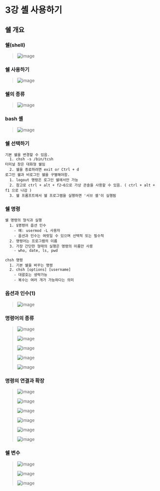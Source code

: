 # 3강 셸 사용하기

## 쉘 개요

### 쉘(shell)
> ![image](https://user-images.githubusercontent.com/17442343/132114731-0e4f0f9d-8b1f-407c-97f6-446639356bed.png)

### 쉘 사용하기
> ![image](https://user-images.githubusercontent.com/17442343/132114888-8115abb9-c938-4940-a07d-09a995ca1b39.png)

### 쉘의 종류
> ![image](https://user-images.githubusercontent.com/17442343/132114879-4d4e319f-6433-4a86-b428-16b1aa19b0fc.png)

### bash 셸
> ![image](https://user-images.githubusercontent.com/17442343/132114884-bc877c42-6723-4f8a-a9eb-c50cf28d88ab.png)

### 쉘 선택하기
```
기본 쉘을 변경할 수 있음.
  1. chsh -s /bin/tcsh
터미널 창은 대화형 쉘임
  2. 쉘을 종료하려면 exit or Ctrl + d
로그인 쉘과 비로그인 쉘을 구별해야함.
  1. logout 명령은 로그인 쉘에서만 가능
  2. 참고로 ctrl + alt + f2~6으로 가상 콘솔을 사용할 수 있음. ( ctrl + alt + f1 으로 나감 )
  3. 쉘 프롬프트에서 쉘 프로그램을 실행하면 '서브 셸'이 실행됨
```

### 쉘 명령
```
쉘 명령의 형식과 실행
  1. $명령어 옵션 인수
    - 예: usermod -L 사용자
    - 옵션과 인수는 여럿일 수 있으며 선택적 또는 필수적
  2. 명령어는 프로그램의 이름
  3. 가장 간단한 형태의 실행은 명령의 이름만 사용
    - who, date, ls, pwd

chsh 명령
  1. 기본 쉘을 바꾸는 명령
  2. chsh [options] [username]
    - 대괄호는 생략가능
    - 복수는 여러 개가 가능하다는 의미
```

### 옵션과 인수(1)
> ![image](https://user-images.githubusercontent.com/17442343/132115449-61c806d6-d0df-4a42-86e0-c34d7c631a8c.png)

### 명령어의 종류
> ![image](https://user-images.githubusercontent.com/17442343/132115481-2647296e-57e5-4c39-bbe6-6fa5415f20bb.png)
> 
> ![image](https://user-images.githubusercontent.com/17442343/132115541-051ae31a-bcbd-4f26-9d40-88225627bea6.png)
> 
> ![image](https://user-images.githubusercontent.com/17442343/132115594-9742c401-f96e-41e2-bf28-bbbeb7dc52c9.png)
> 
> ![image](https://user-images.githubusercontent.com/17442343/132115695-b5db1e3f-ce28-4b2e-b772-621678a6dc20.png)
> 
> ![image](https://user-images.githubusercontent.com/17442343/132115779-8a984b35-6480-4998-b9cc-ca7ace03fc36.png)

### 명령의 연결과 확장
> ![image](https://user-images.githubusercontent.com/17442343/132115794-1adb7919-d7ed-4038-aa87-0542c4884bb3.png)
> 
> ![image](https://user-images.githubusercontent.com/17442343/132115833-7b42e3b9-5154-4847-b747-3dc35e1230b8.png)
> 
> ![image](https://user-images.githubusercontent.com/17442343/132115873-b2b4d44f-0e34-4c0c-9392-30616b828587.png)
> 
> ![image](https://user-images.githubusercontent.com/17442343/132115953-d4c2992f-10f6-4419-9065-e58e8339ee58.png)
> 
> ![image](https://user-images.githubusercontent.com/17442343/132116014-814dc66c-b471-4d22-90bd-13894f8bc8c6.png)
> 
> ![image](https://user-images.githubusercontent.com/17442343/132116023-f1f19c07-4aa4-42ae-b729-391fa31a6374.png)

### 쉘 변수
> ![image](https://user-images.githubusercontent.com/17442343/132116069-70ce573e-0e81-4341-bf7c-026fcea4d735.png)
> 
> ![image](https://user-images.githubusercontent.com/17442343/132116180-9ce8d117-27b7-4a69-9924-f69dc960e6ed.png)
> 
> ![image](https://user-images.githubusercontent.com/17442343/132116229-c3914ce5-1899-4398-a60e-f8332fdf3b6f.png)

